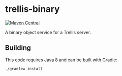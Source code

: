 # trellis-binary

[![Maven Central](https://maven-badges.herokuapp.com/maven-central/org.trellisldp/trellis-binary/badge.svg)](https://maven-badges.herokuapp.com/maven-central/org.trellisldp/trellis-binary/)

A binary object service for a Trellis server.

## Building

This code requires Java 8 and can be built with Gradle:

    ./gradlew install
